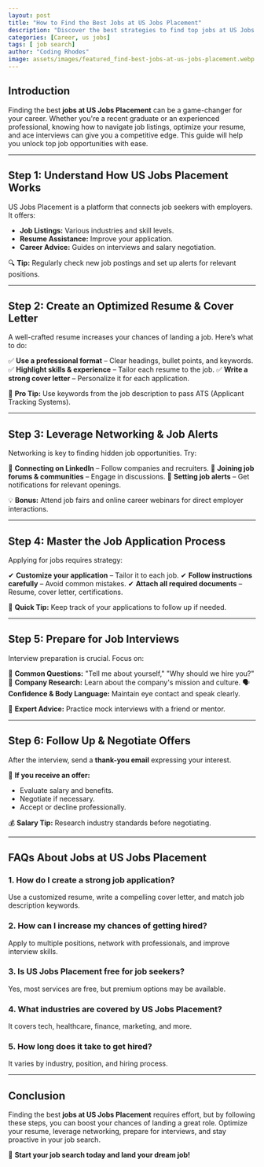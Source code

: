```yaml
---
layout: post
title: "How to Find the Best Jobs at US Jobs Placement"
description: "Discover the best strategies to find top jobs at US Jobs Placement. Learn job search tips, resume hacks, and interview techniques!"
categories: [Career, us jobs]
tags: [ job search]
author: "Coding Rhodes"
image: assets/images/featured_find-best-jobs-at-us-jobs-placement.webp
---
```


## Introduction

Finding the best **jobs at US Jobs Placement** can be a game-changer for your career. Whether you're a recent graduate or an experienced professional, knowing how to navigate job listings, optimize your resume, and ace interviews can give you a competitive edge. This guide will help you unlock top job opportunities with ease.

---

## Step 1: Understand How US Jobs Placement Works

US Jobs Placement is a platform that connects job seekers with employers. It offers:

- **Job Listings:** Various industries and skill levels.
- **Resume Assistance:** Improve your application.
- **Career Advice:** Guides on interviews and salary negotiation.

🔍 **Tip:** Regularly check new job postings and set up alerts for relevant positions.

---

## Step 2: Create an Optimized Resume & Cover Letter

A well-crafted resume increases your chances of landing a job. Here’s what to do:

✅ **Use a professional format** – Clear headings, bullet points, and keywords.
✅ **Highlight skills & experience** – Tailor each resume to the job.
✅ **Write a strong cover letter** – Personalize it for each application.

📝 **Pro Tip:** Use keywords from the job description to pass ATS (Applicant Tracking Systems).

---

## Step 3: Leverage Networking & Job Alerts

Networking is key to finding hidden job opportunities. Try:

🤝 **Connecting on LinkedIn** – Follow companies and recruiters.
📧 **Joining job forums & communities** – Engage in discussions.
🔔 **Setting job alerts** – Get notifications for relevant openings.

💡 **Bonus:** Attend job fairs and online career webinars for direct employer interactions.

---

## Step 4: Master the Job Application Process

Applying for jobs requires strategy:

✔ **Customize your application** – Tailor it to each job.
✔ **Follow instructions carefully** – Avoid common mistakes.
✔ **Attach all required documents** – Resume, cover letter, certifications.

🚀 **Quick Tip:** Keep track of your applications to follow up if needed.

---

## Step 5: Prepare for Job Interviews

Interview preparation is crucial. Focus on:

🎤 **Common Questions:** "Tell me about yourself," "Why should we hire you?"
💼 **Company Research:** Learn about the company's mission and culture.
🗣 **Confidence & Body Language:** Maintain eye contact and speak clearly.

📢 **Expert Advice:** Practice mock interviews with a friend or mentor.

---

## Step 6: Follow Up & Negotiate Offers

After the interview, send a **thank-you email** expressing your interest.

📝 **If you receive an offer:**
- Evaluate salary and benefits.
- Negotiate if necessary.
- Accept or decline professionally.

💰 **Salary Tip:** Research industry standards before negotiating.

---

## FAQs About Jobs at US Jobs Placement

### 1. How do I create a strong job application?
Use a customized resume, write a compelling cover letter, and match job description keywords.

### 2. How can I increase my chances of getting hired?
Apply to multiple positions, network with professionals, and improve interview skills.

### 3. Is US Jobs Placement free for job seekers?
Yes, most services are free, but premium options may be available.

### 4. What industries are covered by US Jobs Placement?
It covers tech, healthcare, finance, marketing, and more.

### 5. How long does it take to get hired?
It varies by industry, position, and hiring process.

---

## Conclusion

Finding the best **jobs at US Jobs Placement** requires effort, but by following these steps, you can boost your chances of landing a great role. Optimize your resume, leverage networking, prepare for interviews, and stay proactive in your job search. 

🎯 **Start your job search today and land your dream job!**

